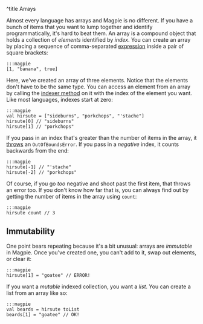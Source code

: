 ^title Arrays

Almost every language has arrays and Magpie is no different. If you have a bunch of items that you want to lump together and identify programmatically, it's hard to beat them. An array is a compound object that holds a collection of *elements* identified by *index*. You can create an array by placing a sequence of comma-separated [expression](expressions.html) inside a pair of square brackets:

    :::magpie
    [1, "banana", true]

Here, we've created an array of three elements. Notice that the elements don't have to be the same type. You can access an element from an array by calling the [indexer method](multimethods.html#indexers) on it with the index of the element you want. Like most languages, indexes start at zero:

    :::magpie
    val hirsute = ["sideburns", "porkchops", "'stache"]
    hirsute[0] // "sideburns"
    hirsute[1] // "porkchops"

If you pass in an index that's greater than the number of items in the array, it [throws](error-handling.html) an `OutOfBoundsError`. If you pass in a *negative* index, it counts backwards from the end:

    :::magpie
    hirsute[-1] // "'stache"
    hirsute[-2] // "porkchops"

Of course, if you go *too* negative and shoot past the first item, that throws an error too. If you don't know how far that is, you can always find out by getting the number of items in the array using `count`:

    :::magpie
    hirsute count // 3

## Immutability

One point bears repeating because it's a bit unusual: arrays are *immutable* in Magpie. Once you've created one, you can't add to it, swap out elements, or clear it:

    :::magpie
    hirsute[1] = "goatee" // ERROR!

If you want a *mutable* indexed collection, you want a *list*. You can create a list from an array like so:

    :::magpie
    val beards = hirsute toList
    beards[1] = "goatee" // OK!
